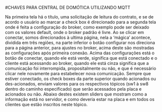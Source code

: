#CHAVES PARA CENTRAL DE DOMÓTICA UTILIZANDO MQTT

Na primeira tela há o título, uma solicitação de leitura do contrato, e se de acordo o usuário ao marcar a check box é direcionado para a segunda tela onde é feita a configuração do broker, como exemplo pode ser deixado com os valores default, onde o broker padrão é livre. Ao se clicar em conectar, somos direcionados à ultima página, nela a ‘mágica’ acontece, dividida em três regiões, na parte inferior o botão configurar nos direciona para a página anterior, para ajustes no broker, acima deste são mostradas as configurações após primeira conexão. Acima das configurações está o botão de conectar, quando ele está verde, significa que está conectado e o cliente está acessando ao broker, quando ele está cinza significa que a comunicação foi interrompida, propositalmente ou não, e que é necessário clicar nele novamente para estabelecer nova comunicação. Sempre que estiver conectado, os check boxes da parte superior quando acionados ou des-acionados, enviam valores para os respectivos tópicos (sw1 à sw8 dentro do caminho especificado) que serão acessados pela placa e acionados ou não. Abaixo destes existem sliders que mostram como a informação está no servidor, e como deveria estar na placa e em todos os clientes que estão inscritos neste tópico.

